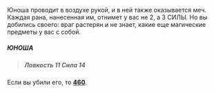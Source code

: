 Юноша проводит в воздухе рукой, и в ней также оказывается меч. Каждая рана, нанесенная им, отнимет у вас не 2, а 3 СИЛЫ. Но вы добились своего: враг растерян и не знает, какие еще магические предметы у вас с собой.

##### ЮНОША

> ##### Ловкость 11 Сила 14

Если вы убили его, то [**460**](#n_460).

